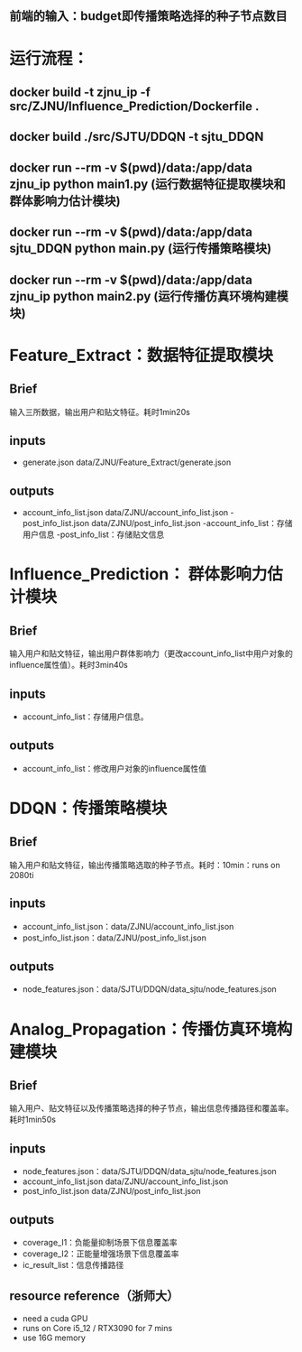 ## 前端的输入：budget即传播策略选择的种子节点数目

# 运行流程：
## docker build -t zjnu_ip -f src/ZJNU/Influence_Prediction/Dockerfile .
## docker build ./src/SJTU/DDQN -t sjtu_DDQN
## docker run --rm -v $(pwd)/data:/app/data zjnu_ip python main1.py  (运行数据特征提取模块和群体影响力估计模块)
## docker run --rm -v $(pwd)/data:/app/data sjtu_DDQN python __main__.py (运行传播策略模块)
## docker run --rm -v $(pwd)/data:/app/data zjnu_ip python main2.py (运行传播仿真环境构建模块)

# Feature_Extract：数据特征提取模块
## Brief
输入三所数据，输出用户和贴文特征。耗时1min20s

## inputs
- generate.json  data/ZJNU/Feature_Extract/generate.json

## outputs
- account_info_list.json	data/ZJNU/account_info_list.json
-post_info_list.json	data/ZJNU/post_info_list.json
-account_info_list：存储用户信息
-post_info_list：存储贴文信息

# Influence_Prediction： 群体影响力估计模块
## Brief
输入用户和贴文特征，输出用户群体影响力（更改account_info_list中用户对象的influence属性值）。耗时3min40s

## inputs
- account_info_list：存储用户信息。

## outputs
- account_info_list：修改用户对象的influence属性值

# DDQN：传播策略模块
## Brief
输入用户和贴文特征，输出传播策略选取的种子节点。耗时：10min：runs on 2080ti

## inputs
- account_info_list.json：data/ZJNU/account_info_list.json
- post_info_list.json：data/ZJNU/post_info_list.json
## outputs
- node_features.json：data/SJTU/DDQN/data_sjtu/node_features.json

# Analog_Propagation：传播仿真环境构建模块
## Brief
输入用户、贴文特征以及传播策略选择的种子节点，输出信息传播路径和覆盖率。耗时1min50s

## inputs
- node_features.json：data/SJTU/DDQN/data_sjtu/node_features.json
-   account_info_list.json	data/ZJNU/account_info_list.json
-  post_info_list.json	data/ZJNU/post_info_list.json

## outputs
-  coverage_I1：负能量抑制场景下信息覆盖率
-  coverage_I2：正能量增强场景下信息覆盖率
-  ic_result_list：信息传播路径

## resource reference（浙师大）
- need a cuda GPU
- runs on Core i5_12 / RTX3090 for 7 mins
- use 16G memory